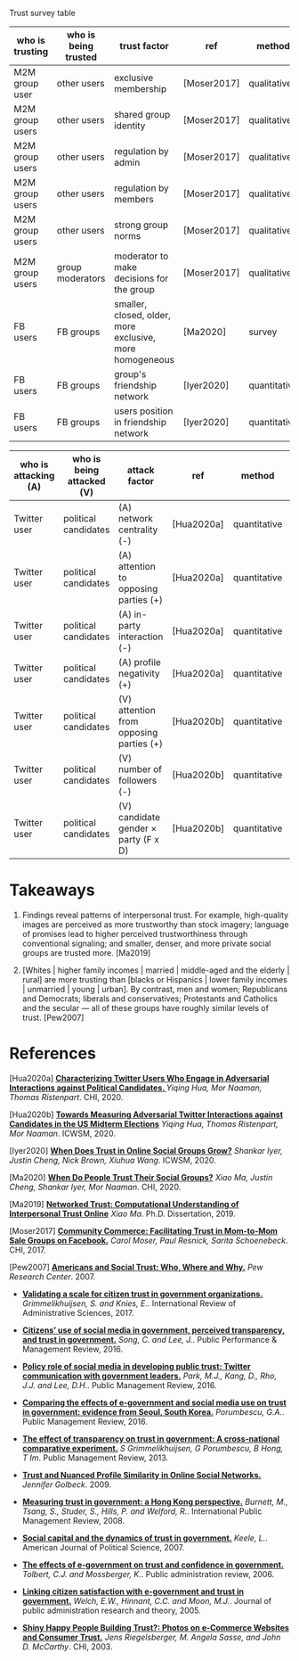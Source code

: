 Trust survey table 

| who is trusting | who is being trusted | trust factor | ref | method | measurable in covid-tweets? | 
| ------ | ------ | ------ | ------ | ------ | ------ |
| M2M group user | other users | exclusive membership | [Moser2017] | qualitative | -- | 
| M2M group users | other users | shared group identity | [Moser2017] | qualitative | -- | 
| M2M group users | other users | regulation by admin | [Moser2017] | qualitative | -- | 
| M2M group users | other users | regulation by members | [Moser2017] | qualitative | -- | 
| M2M group users | other users | strong group norms | [Moser2017] | qualitative | -- | 
| M2M group users | group moderators | moderator to make decisions for the group | [Moser2017] | qualitative | -- | 
| FB users | FB groups | smaller, closed, older, more exclusive, more homogeneous | [Ma2020] | survey | -- | 
| FB users | FB groups | group's friendship network | [Iyer2020] | quantitative | -- | 
| FB users | FB groups | users position in friendship network | [Iyer2020] | quantitative | -- | 


| who is attacking (A) | who is being attacked (V) | attack factor | ref | method | measurable in covid-tweets? | 
| ------ | ------ | ------ | ------ | ------ | ------ |
| Twitter user | political candidates | (A) network centrality (-) | [Hua2020a] | quantitative | -- | 
| Twitter user | political candidates | (A) attention to opposing parties (+) | [Hua2020a] | quantitative | -- | 
| Twitter user | political candidates | (A) in-party interaction (-) | [Hua2020a] | quantitative | -- | 
| Twitter user | political candidates | (A) profile negativity (+) | [Hua2020a] | quantitative | -- | 
| Twitter user | political candidates | (V) attention from opposing parties (+) | [Hua2020b] | quantitative | -- | 
| Twitter user | political candidates | (V) number of followers (-) | [Hua2020b] | quantitative | -- | 
| Twitter user | political candidates | (V) candidate gender × party (F x D) | [Hua2020b] | quantitative | -- | 


# Takeaways
1. Findings reveal patterns of interpersonal trust. For example, high-quality images are perceived as more trustworthy than stock imagery; language of promises lead to higher perceived trustworthiness through conventional signaling; and smaller, denser, and more private social groups are trusted more. [Ma2019]

2. \[Whites | higher family incomes | married | middle-aged and the elderly | rural\] are more trusting than \[blacks or Hispanics | lower family incomes | unmarried | young | urban\]. By contrast, men and women; Republicans and Democrats; liberals and conservatives; Protestants and Catholics and the secular — all of these groups have roughly similar levels of trust. [Pew2007]



# References

[Hua2020a] **[Characterizing Twitter Users Who Engage in Adversarial Interactions against Political Candidates.
](http://yiqing-hua.com/papers/adversarial_user_chi2020.pdf)** *Yiqing Hua, Mor Naaman, Thomas Ristenpart*. CHI, 2020.

[Hua2020b] **[Towards Measuring Adversarial Twitter Interactions against Candidates in the US Midterm Elections](http://yiqing-hua.com/papers/adversarial_candidates_icwsm2020.pdf)** *Yiqing Hua, Thomas Ristenpart, Mor Naaman*. ICWSM, 2020.

[Iyer2020] **[When Does Trust in Online Social Groups Grow?](https://files.clr3.com/papers/2020_trustgrow.pdf)** *Shankar Iyer, Justin Cheng, Nick Brown, Xiuhua Wang*. ICWSM, 2020.

[Ma2020] **[When Do People Trust Their Social Groups?](https://files.clr3.com/papers/2019_trustingroups.pdf)** *Xiao Ma, Justin Cheng, Shankar Iyer, Mor Naaman*. CHI, 2020.

[Ma2019] **[Networked Trust: Computational Understanding of Interpersonal Trust Online](https://ecommons.cornell.edu/handle/1813/67628)** *Xiao Ma*. Ph.D. Dissertation, 2019.

[Moser2017] **[Community Commerce: Facilitating Trust in Mom-to-Mom Sale Groups on Facebook.](http://www.carolmoser.com/wp-content/uploads/2017/05/M2M_moser_CHI17.pdf)** *Carol Moser, Paul Resnick, Sarita Schoenebeck*. CHI, 2017.

[Pew2007] **[Americans and Social Trust: Who, Where and Why.](https://www.pewsocialtrends.org/2007/02/22/americans-and-social-trust-who-where-and-why/)** *Pew Research Center*. 2007.

- **[Validating a scale for citizen trust in government organizations.](https://journals.sagepub.com/doi/full/10.1177/0020852315585950)** *Grimmelikhuijsen, S. and Knies, E.*. International Review of Administrative Sciences, 2017.

- **[Citizens’ use of social media in government, perceived transparency, and trust in government.](https://www.tandfonline.com/doi/full/10.1080/15309576.2015.1108798)** *Song, C. and Lee, J.*. Public Performance & Management Review, 2016.

- **[Policy role of social media in developing public trust: Twitter communication with government leaders.](https://www.tandfonline.com/doi/full/10.1080/14719037.2015.1066418)** *Park, M.J., Kang, D., Rho, J.J. and Lee, D.H.*. Public Management Review, 2016.

- **[Comparing the effects of e-government and social media use on trust in government: evidence from Seoul, South Korea.](https://www.tandfonline.com/doi/full/10.1080/14719037.2015.1100751)** *Porumbescu, G.A.*. Public Management Review, 2016.

- **[The effect of transparency on trust in government: A cross‐national comparative experiment.](https://onlinelibrary.wiley.com/doi/full/10.1111/puar.12047)** *S Grimmelikhuijsen, G Porumbescu, B Hong, T Im*. Public Management Review, 2013.

- **[Trust and Nuanced Profile Similarity in Online Social Networks.](https://doi.org/10.1145/1594173.1594174)** *Jennifer Golbeck*. 2009.

- **[Measuring trust in government: a Hong Kong perspective.](http://journals.sfu.ca/ipmr/index.php/ipmr/article/view/58)** *Burnett, M., Tsang, S., Studer, S., Hills, P. and Welford, R.*. International Public Management Review, 2008.

- **[Social capital and the dynamics of trust in government.](https://onlinelibrary.wiley.com/doi/full/10.1111/j.1540-5907.2007.00248.x)** *Keele, L.*. American Journal of Political Science, 2007.

- **[The effects of e‐government on trust and confidence in government.](https://onlinelibrary.wiley.com/doi/full/10.1111/j.1540-6210.2006.00594.x)** *Tolbert, C.J. and Mossberger, K.*. Public administration review, 2006.

- **[Linking citizen satisfaction with e-government and trust in government.](https://academic.oup.com/jpart/article/15/3/371/941130)** *Welch, E.W., Hinnant, C.C. and Moon, M.J.*. Journal of public administration research and theory, 2005.

- **[Shiny Happy People Building Trust?: Photos on e-Commerce Websites and Consumer Trust.](https://doi.org/10.1145/642611.642634)** *Jens Riegelsberger, M. Angela Sasse, and John D. McCarthy*. CHI, 2003.
